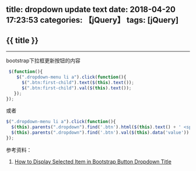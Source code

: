 title: dropdown update text
date: 2018-04-20 17:23:53
categories: 【jQuery】
tags: [jQuery]
---
## {{ title }} ##

---

bootstrap下拉框更新按钮的内容

```javascript
 $(function(){
    $(".dropdown-menu li a").click(function(){
      $(".btn:first-child").text($(this).text());
      $(".btn:first-child").val($(this).text());
   });
});
```

或者

```javascript
$(".dropdown-menu li a").click(function(){
  $(this).parents(".dropdown").find('.btn').html($(this).text() + ' <span class="caret"></span>');
  $(this).parents(".dropdown").find('.btn').val($(this).data('value'));
});
```

参考资料：

1. [How to Display Selected Item in Bootstrap Button Dropdown Title](https://stackoverflow.com/questions/13437446/how-to-display-selected-item-in-bootstrap-button-dropdown-title)
